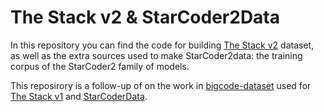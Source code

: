 # The Stack v2 & StarCoder2Data

In this repository you can find the code for building [The Stack v2](https://huggingface.co/datasets/bigcode/the-stack-v2) dataset, as well as the extra sources used to make StarCoder2data: the training corpus of the StarCoder2 family of models.

This reposirory is a follow-up of on the work in [bigcode-dataset](https://github.com/bigcode-project/bigcode-dataset/) used for [The Stack v1](https://huggingface.co/datasets/bigcode/the-stack) and [StarCoderData](https://huggingface.co/datasets/bigcode/starcoderdata).
